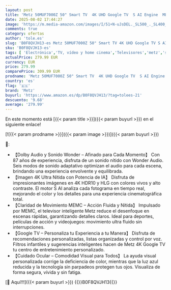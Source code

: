 ```yaml
---
layout: post
title: 'Metz 50MUF7000Z 50" Smart TV  4K UHD Google TV  S AI Engine  MEMC  Dolby Audio  Google Cast  Cuidado Ocular  Compatible con el Asistente de Google  2025 '
date: 2025-08-02 17:44:27
image: 'https://m.media-amazon.com/images/I/51+N-uJsDEL._SL500_._SL400_.jpg'
comments: true
category: ofertas
author: 'tole.es'
slug: 'B0F8QVJH13-es Metz 50MUF7000Z 50" Smart TV 4K UHD Google TV S AI Engine...'
sku: 'B0F8QVJH13-es'
tags: [ 'Electrónica','TV, vídeo y home cinema','Televisores','metz','smart','tv','🇪🇸', ]
actualPrice: 279.99 EUR
currency: EUR
price: 279.99
comparePrice: 309.99 EUR
prodname: 'Metz 50MUF7000Z 50" Smart TV  4K UHD Google TV  S AI Engine  MEMC  Dolby Audio  Google Cast  Cuidado Ocular  Compatible con el Asistente de Google  2025 '
country: 'es'
flag: '🇪🇸'
brand: 'Metz'
buyurl: 'https://www.amazon.es/dp/B0F8QVJH13/?tag=tolees-21'
descuento: '9.68'
average: '279.99'
---
```


En este momento está [{{< param title >}}]({{< param buyurl >}}) en el siguiente enlace!

[![{{< param prodname >}}]({{< param image >}})]({{< param buyurl >}})

🔎:

- 【Dolby Audio y Sonido Wonder – Afinado para Cada Momento】 Con 87 años de experiencia, disfruta de un sonido nítido con Wonder Audio. Seis modos de sonido adaptativo optimizan el audio para cada escena, brindando una experiencia envolvente y equilibrada.
- 【Imagen 4K Ultra Nítida con Potencia de IA】 Disfruta de impresionantes imágenes en 4K HDR10 y HLG con colores vivos y alto contraste. El motor S AI analiza cada fotograma en tiempo real, mejorando el color y los detalles para una experiencia cinematográfica total.
- 【Claridad de Movimiento MEMC – Acción Fluida y Nítida】 Impulsado por MEMC, el televisor inteligente Metz reduce el desenfoque en escenas rápidas, garantizando detalles claros. Ideal para deportes, películas de acción y videojuegos: movimiento ultra fluido sin interrupciones.
- 【Google TV – Personaliza tu Experiencia a tu Manera】 Disfruta de recomendaciones personalizadas, listas organizadas y control por voz. Filtros infantiles y sugerencias inteligentes hacen de Metz 4K Google TV tu centro de entretenimiento personalizado.
- 【Cuidado Ocular – Comodidad Visual para Todos】 La ayuda visual personalizada corrige la deficiencia de color, mientras que la luz azul reducida y la tecnología sin parpadeos protegen tus ojos. Visualiza de forma segura, vívida y sin fatiga.

[🛒 Aquí!!!]({{< param buyurl >}})
{{<world>}}B0F8QVJH13{{</world>}}
